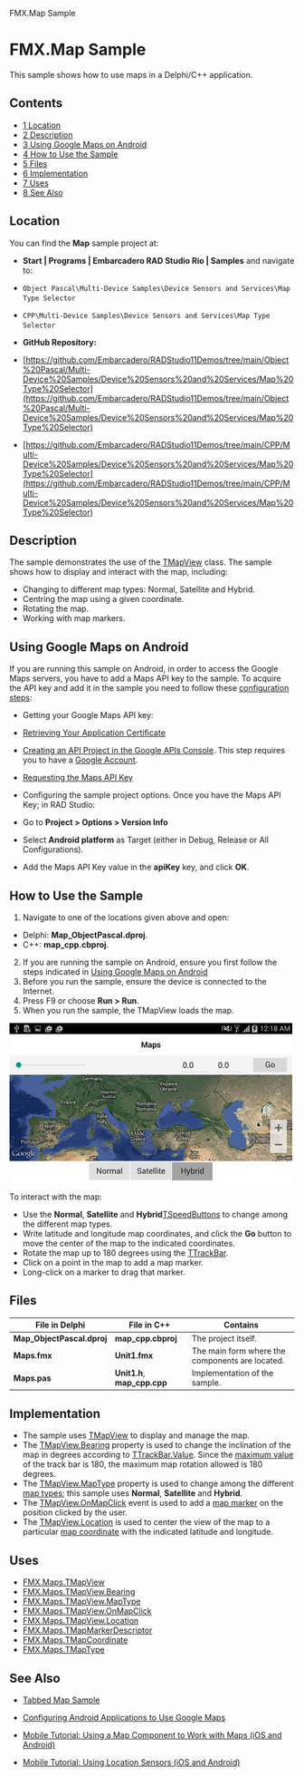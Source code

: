 FMX.Map Sample[]()
# FMX.Map Sample 


This sample shows how to use maps in a Delphi/C++ application.
## Contents



* [1 Location](#Location)
* [2 Description](#Description)
* [3 Using Google Maps on Android](#Using_Google_Maps_on_Android)
* [4 How to Use the Sample](#How_to_Use_the_Sample)
* [5 Files](#Files)
* [6 Implementation](#Implementation)
* [7 Uses](#Uses)
* [8 See Also](#See_Also)


## Location 

You can find the **Map** sample project at:
* **Start | Programs | Embarcadero RAD Studio Rio | Samples** and navigate to:

* `Object Pascal\Multi-Device Samples\Device Sensors and Services\Map Type Selector`
* `CPP\Multi-Device Samples\Device Sensors and Services\Map Type Selector`

* **GitHub Repository:**

* [https://github.com/Embarcadero/RADStudio11Demos/tree/main/Object%20Pascal/Multi-Device%20Samples/Device%20Sensors%20and%20Services/Map%20Type%20Selector](https://github.com/Embarcadero/RADStudio11Demos/tree/main/Object%20Pascal/Multi-Device%20Samples/Device%20Sensors%20and%20Services/Map%20Type%20Selector)
* [https://github.com/Embarcadero/RADStudio11Demos/tree/main/CPP/Multi-Device%20Samples/Device%20Sensors%20and%20Services/Map%20Type%20Selector](https://github.com/Embarcadero/RADStudio11Demos/tree/main/CPP/Multi-Device%20Samples/Device%20Sensors%20and%20Services/Map%20Type%20Selector)

## Description 

The sample demonstrates the use of the [TMapView](http://docwiki.embarcadero.com/Libraries/en/FMX.Maps.TMapView) class. The sample shows how to display and interact with the map, including:
*  Changing to different map types: Normal, Satellite and Hybrid.
*  Centring the map using a given coordinate.
*  Rotating the map.
*  Working with map markers.

## Using Google Maps on Android 

If you are running this sample on Android, in order to access the Google Maps servers, you have to add a Maps API key to the sample. To acquire the API key and add it in the sample you need to follow these [configuration steps](http://docwiki.embarcadero.com/RADStudio/en/Configuring_Android_Applications_to_Use_Google_Maps):
*  Getting your Google Maps API key:

* [Retrieving Your Application Certificate](http://docwiki.embarcadero.com/RADStudio/en/Configuring_Android_Applications_to_Use_Google_Maps#Retrieving_Your_Application_Certificate)
* [Creating an API Project in the Google APIs Console](http://docwiki.embarcadero.com/RADStudio/en/Configuring_Android_Applications_to_Use_Google_Maps#Creating_an_API_Project_in_the_Google_APIs_Console). This step requires you to have a [Google Account](https://accounts.google.com/signup).
* [Requesting the Maps API Key](http://docwiki.embarcadero.com/RADStudio/en/Configuring_Android_Applications_to_Use_Google_Maps#Requesting_a_Maps_API_Key)

*  Configuring the sample project options. Once you have the Maps API Key; in RAD Studio:

*  Go to **Project > Options > Version Info**
*  Select **Android platform** as Target (either in Debug, Release or All Configurations).
*  Add the Maps API Key value in the **apiKey** key, and click **OK**.

## How to Use the Sample 


1.  Navigate to one of the locations given above and open:

*  Delphi: **Map_ObjectPascal.dproj**.
*  C++: **map_cpp.cbproj**.

2.  If you are running the sample on Android, ensure you first follow the steps indicated in [Using Google Maps on Android](#Using_Google_Maps_on_Android)
3.  Before you run the sample, ensure the device is connected to the Internet.
4.  Press F9 or choose **Run > Run**.
5.  When you run the sample, the TMapView loads the map.


![Map Sample.png](Readme%20Files/Map%20Sample.png)

To interact with the map:
*  Use the **Normal**, **Satellite** and **Hybrid**[TSpeedButtons](http://docwiki.embarcadero.com/Libraries/en/FMX.StdCtrls.TSpeedButton) to change among the different map types.
*  Write latitude and longitude map coordinates, and click the **Go** button to move the center of the map to the indicated coordinates.
*  Rotate the map up to 180 degrees using the [TTrackBar](http://docwiki.embarcadero.com/Libraries/en/FMX.StdCtrls.TTrackBar).
*  Click on a point in the map to add a map marker.
*  Long-click on a marker to drag that marker.

## Files 



| **File in Delphi**         | **File in C++**              | **Contains**                                    |
| -------------------------- | ---------------------------- | ----------------------------------------------- |
| **Map_ObjectPascal.dproj** | **map_cpp.cbproj**           | The project itself.                             |
| **Maps.fmx**               | **Unit1.fmx**                | The main form where the components are located. |
| **Maps.pas**               | **Unit1.h**, **map_cpp.cpp** | Implementation of the sample.                   |


## Implementation 


*  The sample uses [TMapView](http://docwiki.embarcadero.com/Libraries/en/FMX.Maps.TMapView) to display and manage the map.
*  The [TMapView.Bearing](http://docwiki.embarcadero.com/Libraries/en/FMX.Maps.TMapView.Bearing) property is used to change the inclination of the map in degrees according to [TTrackBar.Value](http://docwiki.embarcadero.com/Libraries/en/FMX.StdCtrls.TTrackBar.Value). Since the [maximum value](http://docwiki.embarcadero.com/Libraries/en/FMX.StdCtrls.TTrackBar.Max) of the track bar is 180, the maximum map rotation allowed is 180 degrees.
*  The [TMapView.MapType](http://docwiki.embarcadero.com/Libraries/en/FMX.Maps.TMapView.MapType) property is used to change among the different [map types](http://docwiki.embarcadero.com/Libraries/en/FMX.Maps.TMapType); this sample uses **Normal**, **Satellite** and **Hybrid**.
*  The [TMapView.OnMapClick](http://docwiki.embarcadero.com/Libraries/en/FMX.Maps.TMapView.OnMapClick) event is used to add a [map marker](http://docwiki.embarcadero.com/Libraries/en/FMX.Maps.TMapMarkerDescriptor) on the position clicked by the user.
*  The [TMapView.Location](http://docwiki.embarcadero.com/Libraries/en/FMX.Maps.TMapView.Location) is used to center the view of the map to a particular [map coordinate](http://docwiki.embarcadero.com/Libraries/en/FMX.Maps.TMapCoordinate) with the indicated latitude and longitude.

## Uses 


* [FMX.Maps.TMapView](http://docwiki.embarcadero.com/Libraries/en/FMX.Maps.TMapView)
* [FMX.Maps.TMapView.Bearing](http://docwiki.embarcadero.com/Libraries/en/FMX.Maps.TMapView.Bearing)
* [FMX.Maps.TMapView.MapType](http://docwiki.embarcadero.com/Libraries/en/FMX.Maps.TMapView.MapType)
* [FMX.Maps.TMapView.OnMapClick](http://docwiki.embarcadero.com/Libraries/en/FMX.Maps.TMapView.OnMapClick)
* [FMX.Maps.TMapView.Location](http://docwiki.embarcadero.com/Libraries/en/FMX.Maps.TMapView.Location)
* [FMX.Maps.TMapMarkerDescriptor](http://docwiki.embarcadero.com/Libraries/en/FMX.Maps.TMapMarkerDescriptor)
* [FMX.Maps.TMapCoordinate](http://docwiki.embarcadero.com/Libraries/en/FMX.Maps.TMapCoordinate)
* [FMX.Maps.TMapType](http://docwiki.embarcadero.com/Libraries/en/FMX.Maps.TMapType)

## See Also 


* [Tabbed Map Sample](http://docwiki.embarcadero.com/CodeExamples/en/FMX.Tabbed_Map_Sample)

* [Configuring Android Applications to Use Google Maps](http://docwiki.embarcadero.com/RADStudio/en/Configuring_Android_Applications_to_Use_Google_Maps)
* [Mobile Tutorial: Using a Map Component to Work with Maps (iOS and Android)](http://docwiki.embarcadero.com/RADStudio/en/Mobile_Tutorial:_Using_a_Map_Component_to_Work_with_Maps_(iOS_and_Android))
* [Mobile Tutorial: Using Location Sensors (iOS and Android)](http://docwiki.embarcadero.com/RADStudio/en/Mobile_Tutorial:_Using_Location_Sensors_(iOS_and_Android))






